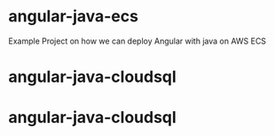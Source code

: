 # angular-java-ecs
Example Project on how we can deploy Angular with java on AWS ECS
# angular-java-cloudsql
# angular-java-cloudsql
